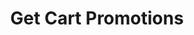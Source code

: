 ---
title: Get Cart Promotions
excerpt: Retrieves all cart and catalog promotions created for the org.
api:
  file: promo-engine.json
  operationId: get-promotions
deprecated: false
hidden: true
metadata:
  title: ''
  description: ''
  robots: index
next:
  description: ''
---